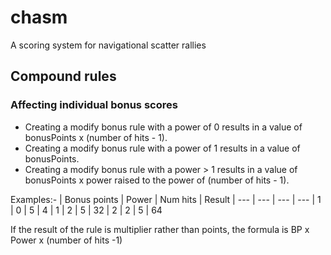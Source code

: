# chasm
A scoring system for navigational scatter rallies


## Compound rules

### Affecting individual bonus scores
- Creating a modify bonus rule with a power of 0 results in a value of bonusPoints x (number of hits - 1).
- Creating a modify bonus rule with a power of 1 results in a value of bonusPoints.
- Creating a modify bonus rule with a power > 1 results in a value of bonusPoints x power raised to the power of (number of hits - 1).

Examples:- 
| Bonus points | Power | Num hits | Result
| --- | --- | --- | ---
| 1 | 0 | 5 | 4
| 1 | 2 | 5 | 32
| 2 | 2 | 5 | 64

If the result of the rule is multiplier rather than points, the formula is BP x Power x (number of hits -1)